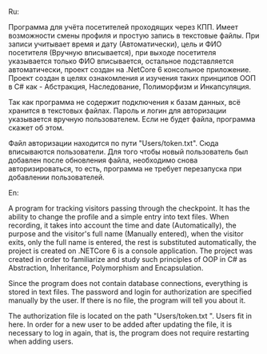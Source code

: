 Ru:

Программа для учёта посетителей проходящих через КПП. Имеет возможности смены профиля и простую запись в текстовые файлы. При записи учитывает время и дату (Автоматически), цель и ФИО посетителя (Вручную вписывается), при выходе посетителя указывается только ФИО вписывается, остальное подставляется автоматически, проект создан на .NetCore 6 консольное приложение. Проект создан в целях ознакомления и изучения таких принципов ООП в C# как - Абстракция, Наследование, Полиморфизм и Инкапсуляция.

Так как программа не содержит подключения к базам данных, всё хранится в текстовых файлах. Пароль и логин для авторизации  указывается вручную пользователем. Если не будет файла, программа скажет об этом.

Файл авторизации находится по пути "Users/token.txt". Сюда вписываются пользователи. Для того чтобы новый пользователь был добавлен после обновления файла, необходимо снова авторизироваться, то есть, программа не требует перезапуска при добавлении пользователей.

En:

A program for tracking visitors passing through the checkpoint. It has the ability to change the profile and a simple entry into text files. When recording, it takes into account the time and date (Automatically), the purpose and the visitor's full name (Manually entered), when the visitor exits, only the full name is entered, the rest is substituted automatically, the project is created on .NETCore 6 is a console application. The project was created in order to familiarize and study such principles of OOP in C# as Abstraction, Inheritance, Polymorphism and Encapsulation. 

Since the program does not contain database connections, everything is stored in text files. The password and login for authorization are specified manually by the user. If there is no file, the program will tell you about it.

The authorization file is located on the path "Users/token.txt ". Users fit in here. In order for a new user to be added after updating the file, it is necessary to log in again, that is, the program does not require restarting when adding users.
